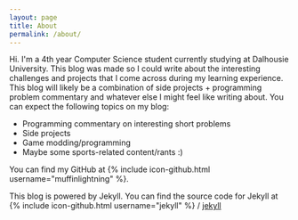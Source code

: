 ```yaml
---
layout: page
title: About
permalink: /about/
---
```


Hi. I'm a 4th year Computer Science student currently studying at Dalhousie University. This blog was made so I could write about the interesting challenges and projects that I come across during my learning experience. This blog will likely be a combination of side projects + programming problem commentary and whatever else I might feel like writing about. You can expect the following topics on my blog:

- Programming commentary on interesting short problems
- Side projects
- Game modding/programming
- Maybe some sports-related content/rants :)

You can find my GitHub at {% include icon-github.html username="muffinlightning" %}.


This blog is powered by Jekyll. You can find the source code for Jekyll at
{% include icon-github.html username="jekyll" %} /
[jekyll](https://github.com/jekyll/jekyll)
